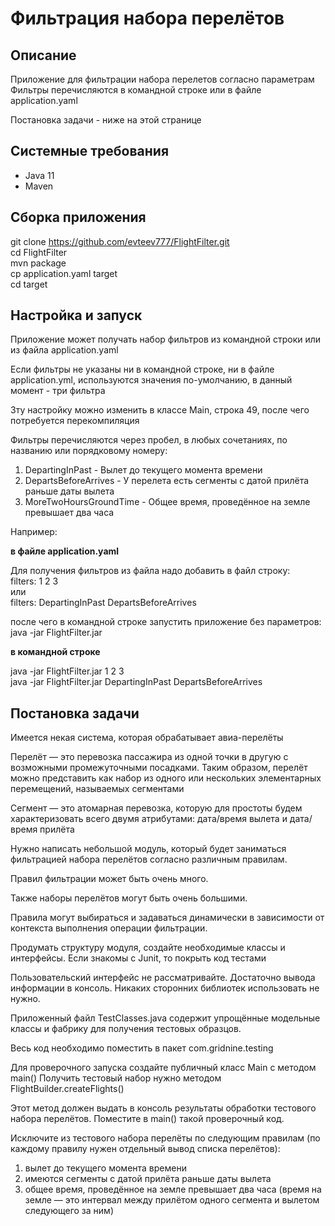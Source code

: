 # Фильтрация набора перелётов

## Описание 

Приложение для фильтрации набора перелетов согласно параметрам \
Фильтры перечисляются в командной строке или в файле application.yaml

Постановка задачи - ниже на этой странице

## Системные требования

- Java 11
- Maven

## Сборка приложения

git clone https://github.com/evteev777/FlightFilter.git \
cd FlightFilter \
mvn package \
cp application.yaml target \
cd target

## Настройка и запуск

Приложение может получать набор фильтров из командной строки или из файла application.yaml

Если фильтры не указаны ни в командной строке, ни в файле application.yml, используются значения по-умолчанию, в данный момент - три фильтра

Зту настройку можно изменить в классе Main, строка 49, после чего потребуется перекомпиляция

Фильтры перечисляются через пробел, в любых сочетаниях, по названию или порядковому номеру:
1. DepartingInPast - Вылет до текущего момента времени
2.	DepartsBeforeArrives - У перелета есть сегменты с датой прилёта раньше даты вылета
3.	MoreTwoHoursGroundTime - Общее время, проведённое на земле превышает два часа 

Например:

**в файле application.yaml** 

Для получения фильтров из файла надо добавить в файл строку: \
filters: 1 2 3 \
или \
filters: DepartingInPast DepartsBeforeArrives

после чего в командной строке запустить приложение без параметров: \
java -jar FlightFilter.jar

**в командной строке** 

java -jar FlightFilter.jar 1 2 3 \
java -jar FlightFilter.jar DepartingInPast DepartsBeforeArrives

## Постановка задачи

Имеется некая система, которая обрабатывает авиа-перелёты
 
Перелёт — это перевозка пассажира из одной точки в другую с возможными промежуточными посадками. 
Таким образом, перелёт можно представить как набор из одного или нескольких элементарных перемещений, называемых сегментами
 
Сегмент — это атомарная перевозка, которую для простоты будем характеризовать всего двумя атрибутами: дата/время вылета и дата/время прилёта

Нужно написать небольшой модуль, который будет заниматься фильтрацией набора перелётов согласно различным правилам. 

Правил фильтрации может быть очень много. 

Также наборы перелётов могут быть очень большими. 

Правила могут выбираться и задаваться динамически в зависимости от контекста выполнения операции фильтрации.

Продумать структуру модуля, создайте необходимые классы и интерфейсы. 
Если знакомы с Junit, то покрыть код тестами

Пользовательский интерфейс не рассматривайте. Достаточно вывода информации в консоль.
Никаких сторонних библиотек использовать не нужно.

Приложенный файл TestClasses.java содержит упрощённые модельные классы и фабрику для получения тестовых образцов. 

Весь код необходимо поместить в пакет com.gridnine.testing

Для проверочного запуска создайте публичный класс Main c методом main() 
Получить тестовый набор нужно методом FlightBuilder.createFlights()

Этот метод должен выдать в консоль результаты обработки тестового набора перелётов. 
Поместите в main() такой проверочный код. 

Исключите из тестового набора перелёты по следующим правилам (по каждому правилу нужен отдельный вывод списка перелётов):
1.	вылет до текущего момента времени
2.	имеются сегменты с датой прилёта раньше даты вылета
3.	общее время, проведённое на земле превышает два часа (время на земле — это интервал между прилётом одного сегмента и вылетом следующего за ним)
